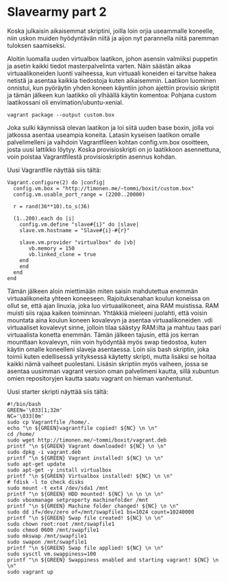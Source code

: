 # Slavearmy part 2

Koska julkaisin aikaisemmat skriptini, joilla loin orjia useammalle koneelle, niin uskon muiden hyödyntävän niitä ja aijon nyt parannella niitä paremman tuloksen saamiseksi.

Aloitin luomalla uuden virtualbox laatikon, johon asensin valmiiksi puppetin ja asetin kaikki tiedot masterpalvelinta varten. Näin säästän aikaa virtuaalikoneiden luonti vaiheessa, kun virtuaali koneiden ei tarvitse hakea netistä ja asentaa kaikkia tiedostoja kuten aikaisemmin.
Laatikon luominen onnistui, kun pyöräytin yhden koneen käyntiin johon ajettiin provisio skriptit ja tämän jälkeen kun laatikko oli ylhäällä käytin komentoa:
Pohjana custom laatikossani oli envimation/ubuntu-xenial.
```
vagrant package --output custom.box
```
Joka sulki käynnissä olevan laatikon ja loi siitä uuden base boxin, jolla voi jatkossa asentaa useampia koneita.
Latasin kyseisen laatikon omalle palvelimelleni ja vaihdoin Vagrantfileen kohtan config.vm.box osoitteen, josta uusi lattikko löytyy.
Koska provisioskripti on jo laatikkoon asennettuna, voin poistaa Vagrantfilestä provisioskriptin asennus kohdan.

Uusi Vagrantfile näyttää siis tältä:
```
Vagrant.configure(2) do |config|
  config.vm.box = "http://timonen.me/~tommi/boxit/custom.box"
  config.vm.usable_port_range = (2200..20000)

  r = rand(36**10).to_s(36)

  (1..200).each do |i|
    config.vm.define "slave#{i}" do |slave|
	slave.vm.hostname = "Slave#{i}-#{r}"

    slave.vm.provider "virtualbox" do |vb|
       vb.memory = 150
       vb.linked_clone = true
    end
    end
  end
end
```

Tämän jälkeen aloin miettimään miten saisin mahdutettua enemmän virtuaalikoneita yhteen koneeseen. Rajoituksenahan koulun koneissa on ollut se, että ajan linuxia, joka luo virtuaalikoneet, aina RAM muistissa. RAM muisti siis rajaa kaiken toiminnan.
Yhtäkkiä mieleeni juolahti, että voisin mountata aina koulun koneen kovalevyn ja asentaa virtuaalikoneiden .vdi virtuaaliset kovalevyt sinne, jolloin tilaa säästyy RAM:ilta ja mahtuu taas pari virtuaalista konetta enemmän.
Tämän jälkeen tajusin, että jos kerran mounttaan kovalevyn, niin voin hyödyntää myös swap tiedostoa, kuten käytin omalle koneelleni slaveja asentaessa.
Loin siis bash skriptin, joka toimii kuten edellisessä yrityksessä käytetty skripti, mutta lisäksi se hoitaa kaikki nämä vaiheet puolestani.
Lisäsin skriptiin myös vaiheen, jossa se asentaa uusimman vagrant version oman palvelimeni kautta, sillä xubuntun omien repositoryjen kautta saatu vagrant on hieman vanhentunut.

Uusi starter skripti näyttää siis tältä:
```
#!/bin/bash
GREEN='\033[1;32m'
NC='\033[0m'
sudo cp Vagrantfile /home/.
echo "\n ${GREEN}vagrantfile copied! ${NC} \n \n"
cd /home/
sudo wget http://timonen.me/~tommi/boxit/vagrant.deb
printf "\n ${GREEN} Vagrant downloaded! ${NC} \n \n"
sudo dpkg -i vagrant.deb
printf "\n ${GREEN} Vagrant installed! ${NC} \n \n"
sudo apt-get update
sudo apt-get -y install virtualbox
printf "\n ${GREEN} Virtualbox installed! ${NC} \n \n"
# fdisk -l to check disks
sudo mount -t ext4 /dev/sda1 /mnt
printf "\n ${GREEN} HDD mounted! ${NC} \n \n \n \n"
sudo vboxmanage setproperty machinefolder /mnt
printf "\n ${GREEN} Machine folder changed! ${NC} \n \n"
sudo dd if=/dev/zero of=/mnt/swapfile1 bs=1024 count=10240000
printf "\n ${GREEN} Swap file created! ${NC} \n \n"
sudo chown root:root /mnt/swapfile1
sudo chmod 0600 /mnt/swapfile1
sudo mkswap /mnt/swapfile1
sudo swapon /mnt/swapfile1
printf "\n ${GREEN} Swap file applied! ${NC} \n \n"
sudo sysctl vm.swappiness=100
printf "\n ${GREEN} Swappiness enabled and starting vagrant! ${NC} \n \n"
sudo vagrant up
```


